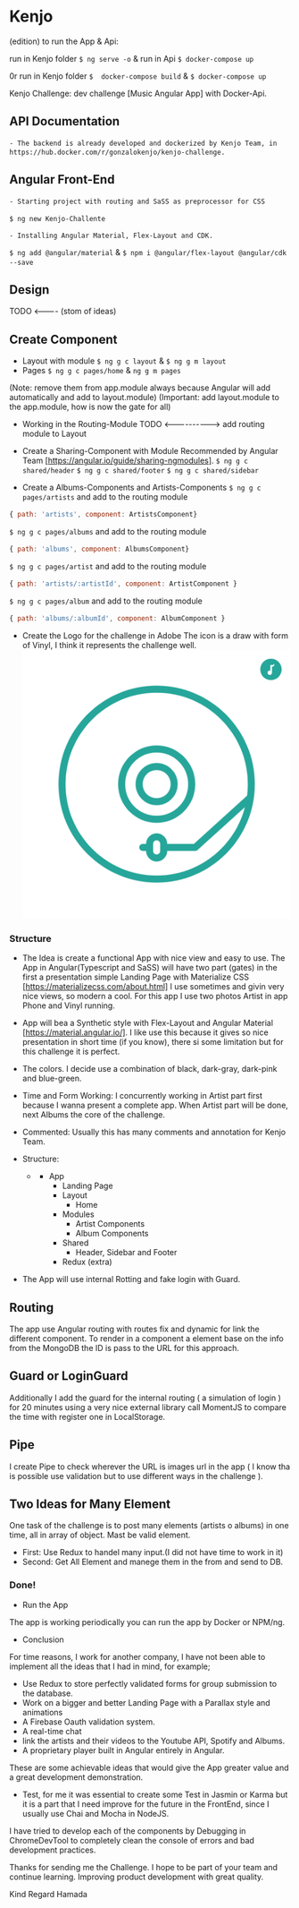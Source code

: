 # Kenjo

(edition) to run the App & Api:

  run in Kenjo folder `$ ng serve -o` & run in Api `$ docker-compose up` 
  
  0r run in Kenjo folder `$  docker-compose build`  & `$ docker-compose up` 
  


Kenjo Challenge: dev challenge [Music Angular App] with Docker-Api.

## API Documentation

    - The backend is already developed and dockerized by Kenjo Team, in https://hub.docker.com/r/gonzalokenjo/kenjo-challenge.

## Angular Front-End

    - Starting project with routing and SaSS as preprocessor for CSS

`$ ng new Kenjo-Challente`

    - Installing Angular Material, Flex-Layout and CDK.

`$ ng add @angular/material` & `$ npm i @angular/flex-layout @angular/cdk --save`

## Design

TODO <---- (stom of ideas)

## Create Component

- Layout with module
  `$ ng g c layout` & `$ ng g m layout`
- Pages
  `$ ng g c pages/home` & `ng g m pages`

(Note: remove them from app.module always because Angular will add automatically and add to layout.module)
(Important: add layout.module to the app.module, how is now the gate for all)

- Working in the Routing-Module
  TODO <----------> add routing module to Layout

- Create a Sharing-Component with Module
  Recommended by Angular Team [https://angular.io/guide/sharing-ngmodules].
  `$ ng g c shared/header`
  `$ ng g c shared/footer`
  `$ ng g c shared/sidebar`

- Create a Albums-Components and Artists-Components
  `$ ng g c pages/artists` and add to the routing module

```javascript
{ path: 'artists', component: ArtistsComponent}
```

`$ ng g c pages/albums` and add to the routing module

```javascript
{ path: 'albums', component: AlbumsComponent}
```

`$ ng g c pages/artist` and add to the routing module

```javascript
{ path: 'artists/:artistId', component: ArtistComponent }
```

`$ ng g c pages/album` and add to the routing module

```javascript
{ path: 'albums/:albumId', component: AlbumComponent }
```

- Create the Logo for the challenge in Adobe
  The icon is a draw with form of Vinyl, I think it represents the challenge well. ![image](./Kenjo/src/assets/logo/logo.png)

### Structure

- The Idea is create a functional App with nice view and easy to use. The App in Angular(Typescript and SaSS) will have two part (gates) in the first a presentation simple Landing Page with Materialize CSS [https://materializecss.com/about.html] I use sometimes and givin very nice views, so modern a cool. For this app I use two photos Artist in app Phone and Vinyl running.

- App will bea a Synthetic style with Flex-Layout and Angular Material [https://material.angular.io/]. I like use this because it gives so nice presentation in short time (if you know), there si some limitation but for this challenge it is perfect.

- The colors. I decide use a combination of black, dark-gray, dark-pink and blue-green.

- Time and Form Working: I concurrently working in Artist part first because I wanna present a complete app. When Artist part will be done, next Albums the core of the challenge.

- Commented: Usually this has many comments and annotation for Kenjo Team.

- Structure:
  - - App
      - Landing Page
      - Layout
        - Home
      - Modules
        - Artist Components
        - Album Components
      - Shared
        - Header, Sidebar and Footer
      - Redux (extra)
- The App will use internal Rotting and fake login with Guard.

## Routing

The app use Angular routing with routes fix and dynamic for link the different component. To render in a component a element base on the info from the MongoDB the ID is pass to the URL for this approach.

## Guard or LoginGuard

Additionally I add the guard for the internal routing ( a simulation of login ) for 20 minutes using a very nice external library call MomentJS to compare the time with register one in LocalStorage.

## Pipe

I create Pipe to check wherever the URL is images url in the app ( I know tha is possible use validation but to use different ways in the challenge ).

## Two Ideas for Many Element

One task of the challenge is to post many elements (artists o albums) in one time, all in array of object. Mast be valid element.

- First: Use Redux to handel many input.(I did not have time to work in it)
- Second: Get All Element and manege them in the from and send to DB.

### Done!

- Run the App

The app is working periodically you can run the app by Docker or NPM/ng.

- Conclusion

For time reasons, I work for another company, I have not been able to implement all the ideas that I had in mind, for example;

- Use Redux to store perfectly validated forms for group submission to the database.
- Work on a bigger and better Landing Page with a Parallax style and animations
- A Firebase Oauth validation system.
- A real-time chat
- link the artists and their videos to the Youtube API, Spotify and Albums.
- A proprietary player built in Angular entirely in Angular.

These are some achievable ideas that would give the App greater value and a great development demonstration.

- Test, for me it was essential to create some Test in Jasmin or Karma but it is a part that I need improve for the future in the FrontEnd, since I usually use Chai and Mocha in NodeJS.

I have tried to develop each of the components by Debugging in ChromeDevTool to completely clean the console of errors and bad development practices.

Thanks for sending me the Challenge. I hope to be part of your team and continue learning. Improving product development with great quality.

Kind Regard
Hamada
